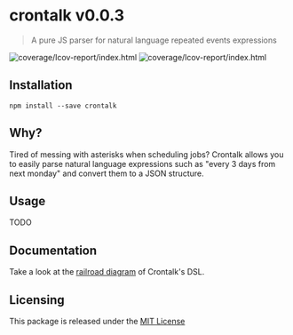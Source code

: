 # crontalk v0.0.3
> A pure JS parser for natural language repeated events expressions

![coverage/lcov-report/index.html](https://img.shields.io/badge/tests-passing-green.svg)
![coverage/lcov-report/index.html](https://img.shields.io/badge/coverage-68.32-green.svg)


## Installation

	npm install --save crontalk



## Why?

Tired of messing with asterisks when scheduling jobs? Crontalk allows you to easily parse natural language expressions such as "every 3 days from next monday" and convert them to a JSON structure.


## Usage

TODO




## Documentation

Take a look at the [railroad diagram](docs/railroad.html) of Crontalk's DSL.



## Licensing

This package is released under the [MIT License](https://opensource.org/licenses/MIT)

